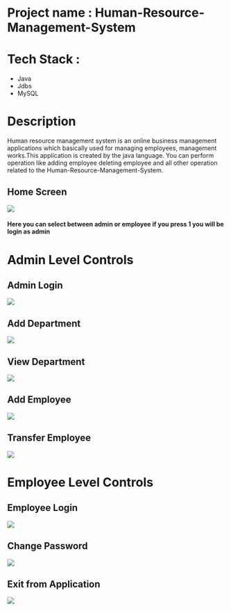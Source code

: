 
# Project name : Human-Resource-Management-System

# Tech Stack :
- Java
- Jdbs
- MySQL


# Description 
Human resource management system is an online business management applications which basically used for managing employees, management works.This application is created by the java language. You can perform operation like adding employee deleting employee and all other operation related to the Human-Resource-Management-System.



## Home Screen
![](https://user-images.githubusercontent.com/87421981/202072147-5961eb9c-c4e3-4333-8ac1-826a1c978cd4.jpg)
#### Here you can select between admin or employee if you press 1 you will be login as admin

# Admin Level Controls

## Admin Login
![](https://user-images.githubusercontent.com/87421981/202072893-fde5aa7c-aa74-4b0e-960d-39c2538a5c43.jpg)

## Add Department
![](https://user-images.githubusercontent.com/87421981/202073433-e15c5c80-a6d2-490a-986b-7615c8e4c31b.jpg)

## View Department
![](https://user-images.githubusercontent.com/87421981/202073755-347b5e80-cf65-4270-9216-9f576af034f5.jpg)

## Add Employee
![](https://user-images.githubusercontent.com/87421981/202074607-b87c62ec-0545-48b0-b237-eaf075a43f7b.jpg)

## Transfer Employee

![](https://user-images.githubusercontent.com/87421981/202074906-154f4d3b-3343-4514-bcc3-d17dbcc30b48.jpg)



# Employee Level Controls

## Employee Login
![](https://user-images.githubusercontent.com/87421981/202075223-f3bc89d7-1e3c-417d-9081-2c68dc4e8d7c.jpg)

## Change Password
![](https://user-images.githubusercontent.com/87421981/202075720-5a8428ab-4be1-43c0-b3ff-e5014cf46c68.jpg)

## Exit from Application
![](https://user-images.githubusercontent.com/87421981/202076087-5faf265e-10db-446d-aa27-aab1738e8a32.jpg)


